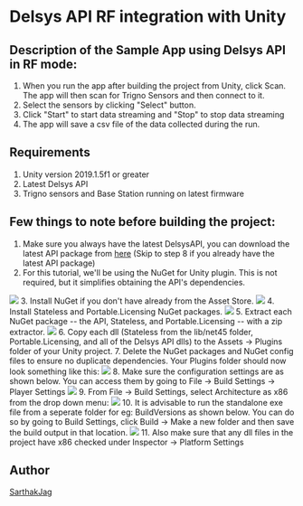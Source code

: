 # Delsys API RF integration with Unity

## Description of the Sample App using Delsys API in RF mode:
1. When you run the app after building the project from Unity, click Scan. The app will then scan for Trigno Sensors and then connect to it. 
2. Select the sensors by clicking "Select" button. 
3. Click "Start" to start data streaming and "Stop" to stop data streaming
4. The app will save a csv file of the data collected during the run.

## Requirements
1. Unity version 2019.1.5f1 or greater
2. Latest Delsys API
3. Trigno sensors and Base Station running on latest firmware 

## Few things to note before building the project:
1. Make sure you always have the latest DelsysAPI, you can download the latest API package from [here](http://data.delsys.com/DelsysServicePortal/api/index.html) (Skip to step 8 if you already have the latest API package)
2. For this tutorial, we'll be using the NuGet for Unity plugin. This is not required, but it simplifies obtaining the API's dependencies.
<img src="https://github.com/delsys-inc/DelsysAPIUnityIntegration/blob/master/Screenshots/AssetStore.jpg" />
3. Install NuGet if you don't have already from the Asset Store.
<img src="https://github.com/delsys-inc/DelsysAPIUnityIntegration/blob/master/Screenshots/NuGet.jpg" />
4. Install Stateless and Portable.Licensing NuGet packages.
<img src="https://github.com/delsys-inc/DelsysAPIUnityIntegration/blob/master/Screenshots/Stateless.jpg" />
5. Extract each NuGet package -- the API, Stateless, and Portable.Licensing -- with a zip extractor.
<img src="https://github.com/delsys-inc/DelsysAPIUnityIntegration/blob/master/Screenshots/Extract.jpg" />
6. Copy each dll (Stateless from the lib/net45 folder, Portable.Licensing, and all of the Delsys API dlls) to the Assets -> Plugins folder of your Unity project.
7. Delete the NuGet packages and NuGet config files to ensure no duplicate dependencies. Your Plugins folder should now look something like this:
<img src="https://github.com/delsys-inc/DelsysAPIUnityIntegration/blob/master/Screenshots/Final.PNG" />
8. Make sure the configuration settings are as shown below. You can access them by going to
File -> Build Settings -> Player Settings
<img src="https://github.com/delsys-inc/DelsysAPIUnityIntegration/blob/master/Screenshots/ConfigurationSettings.png" />
9. From File -> Build Settings, select Architecture as x86 from the drop down menu:
<img src="https://github.com/delsys-inc/DelsysAPIUnityIntegration/blob/master/Screenshots/BuildSettings.png" />
10. It is advisable to run the standalone exe file from a seperate folder for eg: BuildVersions as shown below. You can do so by going to Build Settings, click Build -> Make a new folder and then save the build output in that location.
<img src="https://github.com/delsys-inc/DelsysAPIUnityIntegration/blob/master/Screenshots/BuildVersions.png"  />
11. Also make sure that any dll files in the project have x86 checked under Inspector -> Platform Settings


## Author
[SarthakJag](https://github.com/SarthakJag)



